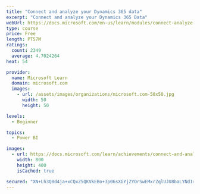 ```yaml
---
title: "Connect and analyze your Dynamics 365 data​"
excerpt: "Connect and analyze your Dynamics 365 Data​"
webUrl: https://docs.microsoft.com/en-us/learn/modules/connect-analyze-dynamics-365-data/
type: course
price: Free
length: PT57M
ratings:
  count: 2349
  average: 4.7024264
heat: 54

provider:
  name: Microsoft Learn
  domain: microsoft.com
  images:
    - url: /assets/images/organizations/microsoft.com-50x50.jpg
      width: 50
      height: 50

levels:
  - Beginner

topics:
  - Power BI

images:
  - url: https://docs.microsoft.com/learn/achievements/connect-and-analyze-your-microsoft-dynamics-365-data-social.png
    width: 800
    height: 400
    isCached: true

secured: "XN+Lh3Q8d4ja+xCQxZ5QKVkEBo+3p06sXGYjZYOrSwEMxrZqlUJU8baLYNdIr8H0fCbHHPb7dQKf5OazvG/YLo86h/2j23uJukKhzz7CBQDckczdct/vqlbCj0xYQgH/6JShSnKh2GO3K23PRO9eHXWC3y+y5/9j30B0zoEe8TdQN3P9dVhbixUQNY+3twl4aSR2ETrGQYWBwZbQxhIXWjJCx3bYMbI50nXfID/EPR2k0vJiR1MGAdHte29WNsRDZ/iyQOtVqn6oTFJZFiEeb4mCrxgmAj3RGKqBjyPRb8o44hiti10fAZRqg6YQEJMiS1r8P3HR3/l2pud48zPnUvcXGMLIayvIK9vvdeWF6VaVJtCXO9h+4uKjdR4E3ESQFQQKheavQZxC5I/CRY14ENGu0rPnoSWp3i1nDW2LaJs=;PtOb5MjOkU6fNps4V4Y15w=="
---
```


